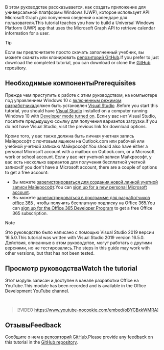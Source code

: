 <!-- markdownlint-disable MD002 MD041 -->

<span data-ttu-id="78e23-101">В этом руководстве рассказывается, как создать приложение для универсальной платформы Windows (UWP), которое использует API Microsoft Graph для получения сведений о календаре для пользователя.</span><span class="sxs-lookup"><span data-stu-id="78e23-101">This tutorial teaches you how to build a Universal Windows Platform (UWP) app that uses the Microsoft Graph API to retrieve calendar information for a user.</span></span>

> [!TIP]
> <span data-ttu-id="78e23-102">Если вы предпочитаете просто скачать заполненный учебник, вы можете скачать или клонировать [репозиторий GitHub](https://github.com/microsoftgraph/msgraph-training-uwp).</span><span class="sxs-lookup"><span data-stu-id="78e23-102">If you prefer to just download the completed tutorial, you can download or clone the [GitHub repository](https://github.com/microsoftgraph/msgraph-training-uwp).</span></span>

## <a name="prerequisites"></a><span data-ttu-id="78e23-103">Необходимые компоненты</span><span class="sxs-lookup"><span data-stu-id="78e23-103">Prerequisites</span></span>

<span data-ttu-id="78e23-104">Прежде чем приступить к работе с этим руководством, на компьютере под управлением Windows 10 с [включенным режимом разработчика](https://docs.microsoft.com/windows/uwp/get-started/enable-your-device-for-development)должен быть установлен [Visual Studio](https://visualstudio.microsoft.com/vs/) .</span><span class="sxs-lookup"><span data-stu-id="78e23-104">Before you start this tutorial, you should have [Visual Studio](https://visualstudio.microsoft.com/vs/) installed on a computer running Windows 10 with [Developer mode turned on](https://docs.microsoft.com/windows/uwp/get-started/enable-your-device-for-development).</span></span> <span data-ttu-id="78e23-105">Если у вас нет Visual Studio, посетите предыдущую ссылку для получения вариантов загрузки.</span><span class="sxs-lookup"><span data-stu-id="78e23-105">If you do not have Visual Studio, visit the previous link for download options.</span></span>

<span data-ttu-id="78e23-106">Кроме того, у вас также должна быть личная учетная запись Майкрософт с почтовым ящиком на Outlook.com или рабочей или учебной учетной записью Майкрософт.</span><span class="sxs-lookup"><span data-stu-id="78e23-106">You should also have either a personal Microsoft account with a mailbox on Outlook.com, or a Microsoft work or school account.</span></span> <span data-ttu-id="78e23-107">Если у вас нет учетной записи Майкрософт, у вас есть несколько вариантов для получения бесплатной учетной записи:</span><span class="sxs-lookup"><span data-stu-id="78e23-107">If you don't have a Microsoft account, there are a couple of options to get a free account:</span></span>

- <span data-ttu-id="78e23-108">Вы можете [зарегистрироваться для создания новой личной учетной записи Майкрософт](https://signup.live.com/signup?wa=wsignin1.0&rpsnv=12&ct=1454618383&rver=6.4.6456.0&wp=MBI_SSL_SHARED&wreply=https://mail.live.com/default.aspx&id=64855&cbcxt=mai&bk=1454618383&uiflavor=web&uaid=b213a65b4fdc484382b6622b3ecaa547&mkt=E-US&lc=1033&lic=1).</span><span class="sxs-lookup"><span data-stu-id="78e23-108">You can [sign up for a new personal Microsoft account](https://signup.live.com/signup?wa=wsignin1.0&rpsnv=12&ct=1454618383&rver=6.4.6456.0&wp=MBI_SSL_SHARED&wreply=https://mail.live.com/default.aspx&id=64855&cbcxt=mai&bk=1454618383&uiflavor=web&uaid=b213a65b4fdc484382b6622b3ecaa547&mkt=E-US&lc=1033&lic=1).</span></span>
- <span data-ttu-id="78e23-109">Вы можете [зарегистрироваться в программе для разработчиков office 365](https://developer.microsoft.com/office/dev-program) , чтобы получить бесплатную подписку на Office 365.</span><span class="sxs-lookup"><span data-stu-id="78e23-109">You can [sign up for the Office 365 Developer Program](https://developer.microsoft.com/office/dev-program) to get a free Office 365 subscription.</span></span>

> [!NOTE]
> <span data-ttu-id="78e23-110">Это руководство было написано с помощью Visual Studio 2019 версии 16.5.0.</span><span class="sxs-lookup"><span data-stu-id="78e23-110">This tutorial was written with Visual Studio 2019 version 16.5.0.</span></span> <span data-ttu-id="78e23-111">Действия, описанные в этом руководстве, могут работать с другими версиями, но не тестировались.</span><span class="sxs-lookup"><span data-stu-id="78e23-111">The steps in this guide may work with other versions, but that has not been tested.</span></span>

## <a name="watch-the-tutorial"></a><span data-ttu-id="78e23-112">Просмотр руководства</span><span class="sxs-lookup"><span data-stu-id="78e23-112">Watch the tutorial</span></span>

<span data-ttu-id="78e23-113">Этот модуль записан и доступен в канале разработки Office на YouTube.</span><span class="sxs-lookup"><span data-stu-id="78e23-113">This module has been recorded and is available in the Office Development YouTube channel.</span></span>

<!-- markdownlint-disable MD033 MD034 -->
<br/>

> [!VIDEO https://www.youtube-nocookie.com/embed/oBYCBxkWMRA]
<!-- markdownlint-enable MD033 MD034 -->

## <a name="feedback"></a><span data-ttu-id="78e23-114">Отзывы</span><span class="sxs-lookup"><span data-stu-id="78e23-114">Feedback</span></span>

<span data-ttu-id="78e23-115">Сообщите о нем в [репозиторий GitHub](https://github.com/microsoftgraph/msgraph-training-uwp).</span><span class="sxs-lookup"><span data-stu-id="78e23-115">Please provide any feedback on this tutorial in the [GitHub repository](https://github.com/microsoftgraph/msgraph-training-uwp).</span></span>
